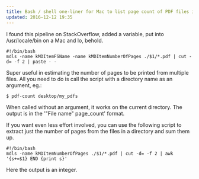 ```yaml
---
title: Bash / shell one-liner for Mac to list page count of PDF files in a directory
updated: 2016-12-12 19:35
---
```

I found this pipeline on StackOverflow, added a variable, put into /usr/locale/bin on a Mac and lo, behold.

```
#!/bin/bash
mdls -name kMDItemFSName -name kMDItemNumberOfPages ./$1/*.pdf | cut -d= -f 2 | paste - -
```

Super useful in estimating the number of pages to be printed from multiple files. All you need to do is call the script with a directory name as an argument, eg.:

```
$ pdf-count desktop/my_pdfs
```

When called without an argument, it works on the current directory. The output is in the '"File name"   page_count' format.

If you want even less effort involved, you can use the following script to extract just the number of pages from the files in a directory and sum them up.

```
#!/bin/bash
mdls -name kMDItemNumberOfPages ./$1/*.pdf | cut -d= -f 2 | awk '{s+=$1} END {print s}'
```

Here the output is an integer.
